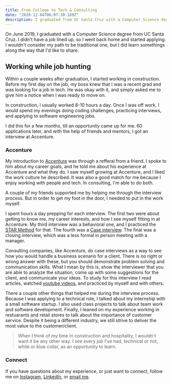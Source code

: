 ```yaml
---
title: From College to Tech & Consulting
date: "2020-12-04T06:07:30.169Z"
description: I graduated from UC Santa Cruz with a Computer Science degree and now work in consulting and tech.
---
```


On June 2019, I graduated with a Computer Science degree from UC Santa Cruz.
I didn't have a job lined up, so I went back home and started applying.
I wouldn't consider my path to be traditional one, but I did learn somethings along the way that I'd like to share.

## Working while job hunting

Within a couple weeks after graduation, I started working in construction. Before my first day on the job, my boss knew that I was a recent grad and was looking for a job in tech. He was okay with it, and simply asked me to
give him a notice when I was ready to move on.

In construction, I usually worked 8-10 hours a day.
Once I was off work, I would spend my evenings doing coding challenges,
practicing interviews, and applying to software engineering jobs.

I did this for a few months, till an opportunity came up for me.
60 applications later, and with the help of friends and mentors, 
I got an interview at Accenture.

### Accenture

My introduction to <a href="http://accenture.com/" target="_blank" rel="noreferrer">Accenture</a>
 was through a refferal from a friend. I spoke to him about my career goals, and he told me about his experience at Accenture and what they do. I saw myself growing at Accenture, and I liked the work culture he described. It was also a good match for me because I enjoy working with people and tech. In consulting, I'm able to do both.

A couple of my friends supported me by helping me through the interview process. But in order to get my foot in the door, I needed to put in the work myself.

I spent hours a day prepping for each interview.
The first two were about getting to know me, my career interests, and how I see myself fitting in at Accenture.
My third interview was a behavioral one, and I practiced the <a href="https://www.indeed.com/hire/c/info/star-interview-format?aceid=&gclid=Cj0KCQiAk53-BRD0ARIsAJuNhpvDgIFRH5Yjo65ZW91BZkn5X5RAhOV7tPAJk8IBpIzF1yC6AjNJmZoaAhSdEALw_wcB" target="_blank">STAR Method</a> for that.
The fourth was a <a href='https://biginterview.com/case-interview-questions/' target='_blank'>Case interview</a>. The final was a closing interview, which was a less formal in person meeting with a manager.

Consulting companies, like Accenture, do case interviews as a way to see how you would
handle a business scenario for a client. There is no right or wrong answer with these,
but you should demonstrate problem solving and communication skills. What I mean by this is, show the interviewer
that you are able to analyze the situation, come up with some suggestions for the client, and communicate your ideas.
To study for this interview I read articles, watched <a href='https://www.youtube.com/user/caseinterview' target='_blank'>youtube videos</a>, and practiced by myself and with others.

There a couple other things that helped me during the interview process. Because I was applying to a technical role, I talked about my internship with a small software startup. I also used class projects to talk about team work and software development. Finally, I leaned on my experience working in restuarants and retail stores to talk about the importance of customer service. Despite it being a different industry, we still strive to deliver the most value to the customer/client.

> When I think of my time in construction and hospitality, I wouldn't want it be any other way. I see every job I've had, technical or not, white or blue collar, as an opportunity to learn.

### Connect

If you have questions about my experience, or just want to connect, follow me on <a href='https://www.instagram.com/arturo_creates/' target='_blank'>Instagram</a>, <a href='https://www.linkedin.com/in/rturolopez/' target='_blank'>LinkedIn</a>, or <a href='https://www.arturocreates.com/' target='_blank'>email me</a>.